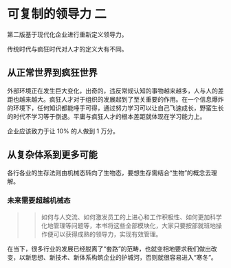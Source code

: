 # 可复制的领导力 二

第二版基于现代化企业进行重新定义领导力。

传统时代与疯狂时代对人才的定义大有不同。

## 从正常世界到疯狂世界

外部环境正在发生巨大变化，出奇的，违反常规认知的事物越来越多，人与人的差距也越来越大。疯狂人才对于组织的发展起到了至关重要的作用。在一个信息爆炸的环境下，任何知识都能唾手可得，通过努力学习可以让自己飞速成长，野蛮生长的时代不学习等于倒退。平庸与疯狂人才的根本差距就体现在学习能力上。

企业应该致力于让 10% 的人做到 1 万分。

## 从复杂体系到更多可能

各行各业的生存法则由机械态转向了生物态，要想生存需结合“生物”的概念去理解。

### 未来需要超越机械态

>> 如何与人交流、如何激发员工的上进心和工作积极性、如何更加科学化地管理等问题等，本书将这些全部模块化，大家只要按部就班地操作便可以获得成熟的领导力，实现有效管理。

在当下，很多行业的发展已经脱离了“套路”的范畴，也就变相地要求我们做出改变，以新思想、新技术、新体系构筑企业的护城河，否则就很容易进入“寒冬”。

## 